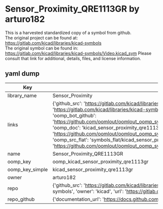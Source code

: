 # Sensor_Proximity_QRE1113GR by arturo182  
This is a harvested standardized copy of a symbol from github.  
The original project can be found at:  
https://gitlab.com/kicad/libraries/kicad-symbols  
The original symbol can be found in:
https://gitlab.com/kicad/libraries/kicad-symbols/Video.kicad_sym
Please consult that link for additional, details, files, and license information.  
## yaml dump  
| Key | Value |  
| --- | --- |  
| library_name | Sensor_Proximity |  
| links | {'github_src': 'https://gitlab.com/kicad/libraries/kicad-symbols/Video.kicad_sym', 'github_src_repo': 'https://gitlab.com/kicad/libraries/kicad-symbols', 'oomp_bot': 'kicad_sensor_proximity_qre1113gr/working', 'oomp_bot_github': 'https://github.com/oomlout/oomlout_oomp_symbol_bot/tree/main/kicad_sensor_proximity_qre1113gr/working', 'oomp_doc': 'kicad_sensor_proximity_qre1113gr/working', 'oomp_doc_github': 'https://github.com/oomlout/oomlout_oomp_symbol_doc/tree/main/kicad_sensor_proximity_qre1113gr/working', 'oomp_src_flat': 'symbols_flat/kicad_sensor_proximity_qre1113gr/working', 'oomp_src_flat_github': 'https://github.com/oomlout/oomlout_oomp_symbol_src/tree/main/kicad_sensor_proximity_qre1113gr/working'} |  
| name | Sensor_Proximity_QRE1113GR |  
| oomp_key | oomp_kicad_sensor_proximity_qre1113gr |  
| oomp_key_simple | kicad_sensor_proximity_qre1113gr |  
| owner | arturo182 |  
| repo | {'github_src': 'https://gitlab.com/kicad/libraries/kicad-symbols/Video.kicad_sym', 'name': 'libraries/kicad-symbols', 'owner': 'kicad', 'url': 'https://gitlab.com/kicad/libraries/kicad-symbols'} |  
| repo_github | {'documentation_url': 'https://docs.github.com/rest/repos/repos#get-a-repository', 'message': 'Not Found'} |  

